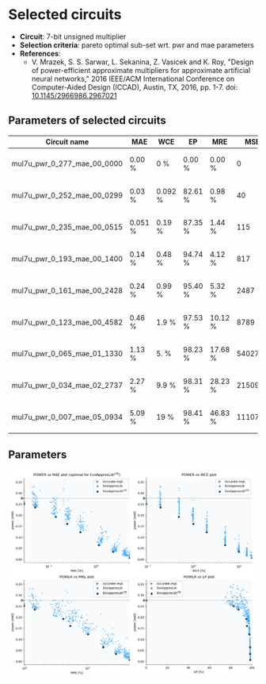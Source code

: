 
Selected circuits
===================
 - **Circuit**: 7-bit unsigned multiplier
 - **Selection criteria**: pareto optimal sub-set wrt. pwr and mae parameters
 - **References**: 
   - V. Mrazek, S. S. Sarwar, L. Sekanina, Z. Vasicek and K. Roy, "Design of power-efficient approximate multipliers for approximate artificial neural networks," 2016 IEEE/ACM International Conference on Computer-Aided Design (ICCAD), Austin, TX, 2016, pp. 1-7. doi: [10.1145/2966986.2967021](https://dx.doi.org/10.1145/2966986.2967021)


Parameters of selected circuits
----------------------------

| Circuit name | MAE | WCE | EP | MRE | MSE | Download |
| --- |  --- | --- | --- | --- | --- | --- | 
| mul7u_pwr_0_277_mae_00_0000 | 0.00 % | 0 % | 0.00 % | 0.00 % | 0 |  [[Verilog<sub>generic</sub>](mul7u_pwr_0_277_mae_00_0000_gen.v)] [[Verilog<sub>PDK45</sub>](mul7u_pwr_0_277_mae_00_0000_pdk45.v)]  [[C](mul7u_pwr_0_277_mae_00_0000.c)] |
| mul7u_pwr_0_252_mae_00_0299 | 0.03 % | 0.092 % | 82.61 % | 0.98 % | 40 |  [[Verilog<sub>generic</sub>](mul7u_pwr_0_252_mae_00_0299_gen.v)] [[Verilog<sub>PDK45</sub>](mul7u_pwr_0_252_mae_00_0299_pdk45.v)]  [[C](mul7u_pwr_0_252_mae_00_0299.c)] |
| mul7u_pwr_0_235_mae_00_0515 | 0.051 % | 0.19 % | 87.35 % | 1.44 % | 115 |  [[Verilog<sub>generic</sub>](mul7u_pwr_0_235_mae_00_0515_gen.v)] [[Verilog<sub>PDK45</sub>](mul7u_pwr_0_235_mae_00_0515_pdk45.v)]  [[C](mul7u_pwr_0_235_mae_00_0515.c)] |
| mul7u_pwr_0_193_mae_00_1400 | 0.14 % | 0.48 % | 94.74 % | 4.12 % | 817 |  [[Verilog<sub>generic</sub>](mul7u_pwr_0_193_mae_00_1400_gen.v)] [[Verilog<sub>PDK45</sub>](mul7u_pwr_0_193_mae_00_1400_pdk45.v)]  [[C](mul7u_pwr_0_193_mae_00_1400.c)] |
| mul7u_pwr_0_161_mae_00_2428 | 0.24 % | 0.99 % | 95.40 % | 5.32 % | 2487 |  [[Verilog<sub>generic</sub>](mul7u_pwr_0_161_mae_00_2428_gen.v)] [[Verilog<sub>PDK45</sub>](mul7u_pwr_0_161_mae_00_2428_pdk45.v)]  [[C](mul7u_pwr_0_161_mae_00_2428.c)] |
| mul7u_pwr_0_123_mae_00_4582 | 0.46 % | 1.9 % | 97.53 % | 10.12 % | 8789 |  [[Verilog<sub>generic</sub>](mul7u_pwr_0_123_mae_00_4582_gen.v)] [[Verilog<sub>PDK45</sub>](mul7u_pwr_0_123_mae_00_4582_pdk45.v)]  [[C](mul7u_pwr_0_123_mae_00_4582.c)] |
| mul7u_pwr_0_065_mae_01_1330 | 1.13 % | 5. % | 98.23 % | 17.68 % | 54027 |  [[Verilog<sub>generic</sub>](mul7u_pwr_0_065_mae_01_1330_gen.v)] [[Verilog<sub>PDK45</sub>](mul7u_pwr_0_065_mae_01_1330_pdk45.v)]  [[C](mul7u_pwr_0_065_mae_01_1330.c)] |
| mul7u_pwr_0_034_mae_02_2737 | 2.27 % | 9.9 % | 98.31 % | 28.23 % | 215095 |  [[Verilog<sub>generic</sub>](mul7u_pwr_0_034_mae_02_2737_gen.v)] [[Verilog<sub>PDK45</sub>](mul7u_pwr_0_034_mae_02_2737_pdk45.v)]  [[C](mul7u_pwr_0_034_mae_02_2737.c)] |
| mul7u_pwr_0_007_mae_05_0934 | 5.09 % | 19 % | 98.41 % | 46.83 % | 1110712 |  [[Verilog<sub>generic</sub>](mul7u_pwr_0_007_mae_05_0934_gen.v)] [[Verilog<sub>PDK45</sub>](mul7u_pwr_0_007_mae_05_0934_pdk45.v)]  [[C](mul7u_pwr_0_007_mae_05_0934.c)] |
    
Parameters
--------------
![Parameters figure](fig.png)
             